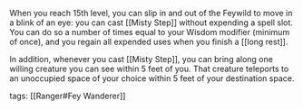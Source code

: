 When you reach 15th level, you can slip in and out of the Feywild to move in a blink of an eye: you can cast [[Misty Step]] without expending a spell slot. You can do so a number of times equal to your Wisdom modifier (minimum of once), and you regain all expended uses when you finish a [[long rest]].

In addition, whenever you cast [[Misty Step]], you can bring along one willing creature you can see within 5 feet of you. That creature teleports to an unoccupied space of your choice within 5 feet of your destination space.

tags: [[Ranger#Fey Wanderer]]